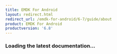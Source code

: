 ```yaml
---
title: EMDK For Android
layout: redirect.html
redirect_url: /emdk-for-android/6-7/guide/about
product: EMDK For Android
productversion: '6.8'
---
```


### Loading the latest documentation...






